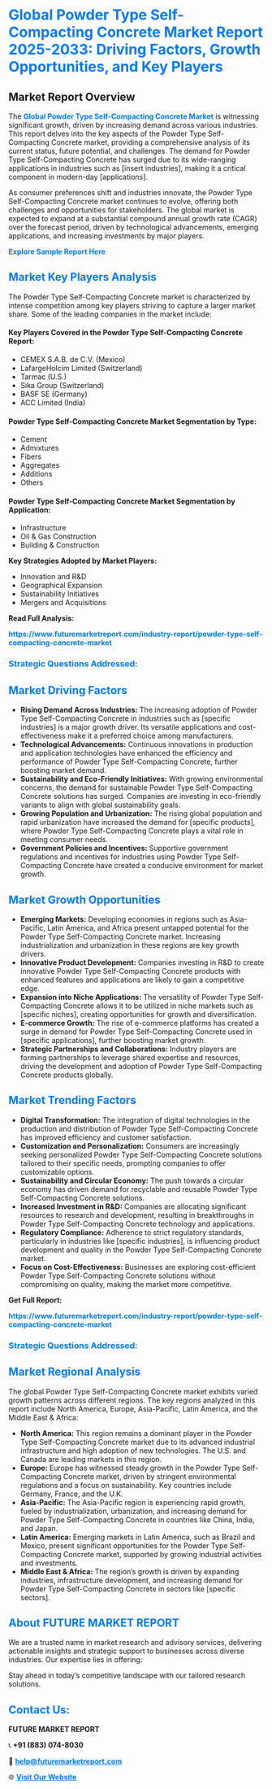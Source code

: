 <h1 style="color: #007BFF;">Global Powder Type Self-Compacting Concrete Market Report 2025-2033: Driving Factors, Growth Opportunities, and Key Players</h1>

<section id="overview">
<h2>Market Report Overview</h2>
<p>The <a href="https://www.futuremarketreport.com/industry-report/powder-type-self-compacting-concrete-market" style="color: #007BFF; text-decoration: none;"><strong>Global Powder Type Self-Compacting Concrete Market</strong></a> is witnessing significant growth, driven by increasing demand across various industries. This report delves into the key aspects of the Powder Type Self-Compacting Concrete market, providing a comprehensive analysis of its current status, future potential, and challenges. The demand for Powder Type Self-Compacting Concrete has surged due to its wide-ranging applications in industries such as [insert industries], making it a critical component in modern-day [applications].</p>
<p>As consumer preferences shift and industries innovate, the Powder Type Self-Compacting Concrete market continues to evolve, offering both challenges and opportunities for stakeholders. The global market is expected to expand at a substantial compound annual growth rate (CAGR) over the forecast period, driven by technological advancements, emerging applications, and increasing investments by major players.</p>
</section>

<section id="overview">
<p><a href="https://www.futuremarketreport.com/request-sample/reportId=53195" style="color: #007BFF; text-decoration: none;"><strong>Explore Sample Report Here</strong></a></p>
</section>

<section id="key-players">
<h2 style="color: #007BFF;">Market Key Players Analysis</h2>
<p>The Powder Type Self-Compacting Concrete market is characterized by intense competition among key players striving to capture a larger market share. Some of the leading companies in the market include:</p>
<h4>Key Players Covered in the Powder Type Self-Compacting Concrete Report:</h4>
<ul><li>CEMEX S.A.B. de C.V. (Mexico)</li><li>LafargeHolcim Limited (Switzerland)</li><li>Tarmac (U.S.)</li><li>Sika Group (Switzerland)</li><li>BASF SE (Germany)</li><li>ACC Limited (India)</li></ul>
<h4>Powder Type Self-Compacting Concrete Market Segmentation by Type:</h4>
<ul><li>Cement</li><li>Admixtures</li><li>Fibers</li><li>Aggregates</li><li>Additions</li><li>Others</li></ul>

<h4>Powder Type Self-Compacting Concrete Market Segmentation by Application:</h4>
<ul><li>Infrastructure</li><li>Oil &amp; Gas Construction</li><li>Building &amp; Construction</li></ul>
<p><strong>Key Strategies Adopted by Market Players:</strong></p>
<ul>
<li>Innovation and R&D</li>
<li>Geographical Expansion</li>
<li>Sustainability Initiatives</li>
<li>Mergers and Acquisitions</li>
</ul>
</section>

<section>
<p><strong>Read Full Analysis: </strong></p><a href="https://www.futuremarketreport.com/industry-report/powder-type-self-compacting-concrete-market" style="color: #007BFF; text-decoration: none;"><strong>https://www.futuremarketreport.com/industry-report/powder-type-self-compacting-concrete-market</strong></a>
<h3 style="color: #007BFF;">Strategic Questions Addressed:</h3>
</section>

<section id="driving-factors">
<h2 style="color: #007BFF;">Market Driving Factors</h2>
<ul>
<li><strong>Rising Demand Across Industries:</strong> The increasing adoption of Powder Type Self-Compacting Concrete in industries such as [specific industries] is a major growth driver. Its versatile applications and cost-effectiveness make it a preferred choice among manufacturers.</li>
<li><strong>Technological Advancements:</strong> Continuous innovations in production and application technologies have enhanced the efficiency and performance of Powder Type Self-Compacting Concrete, further boosting market demand.</li>
<li><strong>Sustainability and Eco-Friendly Initiatives:</strong> With growing environmental concerns, the demand for sustainable Powder Type Self-Compacting Concrete solutions has surged. Companies are investing in eco-friendly variants to align with global sustainability goals.</li>
<li><strong>Growing Population and Urbanization:</strong> The rising global population and rapid urbanization have increased the demand for [specific products], where Powder Type Self-Compacting Concrete plays a vital role in meeting consumer needs.</li>
<li><strong>Government Policies and Incentives:</strong> Supportive government regulations and incentives for industries using Powder Type Self-Compacting Concrete have created a conducive environment for market growth.</li>
</ul>
</section>

<section id="growth-opportunities">
<h2 style="color: #007BFF;">Market Growth Opportunities</h2>
<ul>
<li><strong>Emerging Markets:</strong> Developing economies in regions such as Asia-Pacific, Latin America, and Africa present untapped potential for the Powder Type Self-Compacting Concrete market. Increasing industrialization and urbanization in these regions are key growth drivers.</li>
<li><strong>Innovative Product Development:</strong> Companies investing in R&D to create innovative Powder Type Self-Compacting Concrete products with enhanced features and applications are likely to gain a competitive edge.</li>
<li><strong>Expansion into Niche Applications:</strong> The versatility of Powder Type Self-Compacting Concrete allows it to be utilized in niche markets such as [specific niches], creating opportunities for growth and diversification.</li>
<li><strong>E-commerce Growth:</strong> The rise of e-commerce platforms has created a surge in demand for Powder Type Self-Compacting Concrete used in [specific applications], further boosting market growth.</li>
<li><strong>Strategic Partnerships and Collaborations:</strong> Industry players are forming partnerships to leverage shared expertise and resources, driving the development and adoption of Powder Type Self-Compacting Concrete products globally.</li>
</ul>
</section>

<section id="trending-factors">
<h2 style="color: #007BFF;">Market Trending Factors</h2>
<ul>
<li><strong>Digital Transformation:</strong> The integration of digital technologies in the production and distribution of Powder Type Self-Compacting Concrete has improved efficiency and customer satisfaction.</li>
<li><strong>Customization and Personalization:</strong> Consumers are increasingly seeking personalized Powder Type Self-Compacting Concrete solutions tailored to their specific needs, prompting companies to offer customizable options.</li>
<li><strong>Sustainability and Circular Economy:</strong> The push towards a circular economy has driven demand for recyclable and reusable Powder Type Self-Compacting Concrete solutions.</li>
<li><strong>Increased Investment in R&D:</strong> Companies are allocating significant resources to research and development, resulting in breakthroughs in Powder Type Self-Compacting Concrete technology and applications.</li>
<li><strong>Regulatory Compliance:</strong> Adherence to strict regulatory standards, particularly in industries like [specific industries], is influencing product development and quality in the Powder Type Self-Compacting Concrete market.</li>
<li><strong>Focus on Cost-Effectiveness:</strong> Businesses are exploring cost-efficient Powder Type Self-Compacting Concrete solutions without compromising on quality, making the market more competitive.</li>
</ul>
</section>

<section>
<p><strong>Get Full Report: </strong></p><a href="https://www.futuremarketreport.com/industry-report/powder-type-self-compacting-concrete-market" style="color: #007BFF; text-decoration: none;"><strong>https://www.futuremarketreport.com/industry-report/powder-type-self-compacting-concrete-market</strong></a>
<h3 style="color: #007BFF;">Strategic Questions Addressed:</h3>
</section>


<section id="regional-analysis">
<h2 style="color: #007BFF;">Market Regional Analysis</h2>
<p>The global Powder Type Self-Compacting Concrete market exhibits varied growth patterns across different regions. The key regions analyzed in this report include North America, Europe, Asia-Pacific, Latin America, and the Middle East & Africa:</p>
<ul>
<li><strong>North America:</strong> This region remains a dominant player in the Powder Type Self-Compacting Concrete market due to its advanced industrial infrastructure and high adoption of new technologies. The U.S. and Canada are leading markets in this region.</li>
<li><strong>Europe:</strong> Europe has witnessed steady growth in the Powder Type Self-Compacting Concrete market, driven by stringent environmental regulations and a focus on sustainability. Key countries include Germany, France, and the U.K.</li>
<li><strong>Asia-Pacific:</strong> The Asia-Pacific region is experiencing rapid growth, fueled by industrialization, urbanization, and increasing demand for Powder Type Self-Compacting Concrete in countries like China, India, and Japan.</li>
<li><strong>Latin America:</strong> Emerging markets in Latin America, such as Brazil and Mexico, present significant opportunities for the Powder Type Self-Compacting Concrete market, supported by growing industrial activities and investments.</li>
<li><strong>Middle East & Africa:</strong> The region’s growth is driven by expanding industries, infrastructure development, and increasing demand for Powder Type Self-Compacting Concrete in sectors like [specific sectors].</li>
</ul>
</section>

<footer>
<h2 style="color: #007BFF;">About FUTURE MARKET REPORT</h2>
<p>We are a trusted name in market research and advisory services, delivering actionable insights and strategic support to businesses across diverse industries. Our expertise lies in offering:</p>

<p>Stay ahead in today’s competitive landscape with our tailored research solutions.</p>

<h2 style="color: #007BFF;">Contact Us:</h2>
<p><strong>FUTURE MARKET REPORT</strong></p>
<p>📞 <strong>+91 (883) 074-8030</strong></p>
<p>📧 <strong><a href="mailto:help@futuremarketreport.com" style="color: #007BFF;">help@futuremarketreport.com</a></strong></p>
<p>🌐 <strong><a href="https://www.futuremarketreport.com/" style="color: #007BFF;">Visit Our Website</a></strong></p>
</footer>